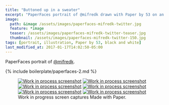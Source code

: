 ```yaml
---
title: "Buttoned up in a sweater"
excerpt: "PaperFaces portrait of @mifredk drawn with Paper by 53 on an iPad."
image: 
  path: &image /assets/images/paperfaces-mifredk-twitter.jpg 
  feature: *image
  teaser: /assets/images/paperfaces-mifredk-twitter-teaser.jpg
  thumbnail: /assets/images/paperfaces-mifredk-twitter-150.jpg
tags: [portrait, illustration, Paper by 53, black and white]
last_modified_at: 2017-01-17T14:02:50-05:00
---
```


PaperFaces portrait of [@mifredk](http://twitter.com/mifredk).

{% include boilerplate/paperfaces-2.md %}

<figure class="third">
	<a href="{{ site.url }}/assets/images/paperfaces-mifredk-process-1-lg.jpg"><img src="{{ site.url }}/assets/images/paperfaces-mifredk-process-1-600.jpg" alt="Work in process screenshot"></a>
	<a href="{{ site.url }}/assets/images/paperfaces-mifredk-process-2-lg.jpg"><img src="{{ site.url }}/assets/images/paperfaces-mifredk-process-2-600.jpg" alt="Work in process screenshot"></a>
	<a href="{{ site.url }}/assets/images/paperfaces-mifredk-process-3-lg.jpg"><img src="{{ site.url }}/assets/images/paperfaces-mifredk-process-3-600.jpg" alt="Work in process screenshot"></a>
	<a href="{{ site.url }}/assets/images/paperfaces-mifredk-process-4-lg.jpg"><img src="{{ site.url }}/assets/images/paperfaces-mifredk-process-4-600.jpg" alt="Work in process screenshot"></a>
	<a href="{{ site.url }}/assets/images/paperfaces-mifredk-process-5-lg.jpg"><img src="{{ site.url }}/assets/images/paperfaces-mifredk-process-5-600.jpg" alt="Work in process screenshot"></a>
	<a href="{{ site.url }}/assets/images/paperfaces-mifredk-process-6-lg.jpg"><img src="{{ site.url }}/assets/images/paperfaces-mifredk-process-6-600.jpg" alt="Work in process screenshot"></a>
	<figcaption>Work in progress screen captures Made with Paper.</figcaption>
</figure>
